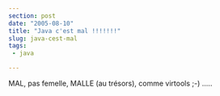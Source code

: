 ```yaml
---
section: post
date: "2005-08-10"
title: "Java c'est mal !!!!!!!"
slug: java-cest-mal
tags:
 - java

---
```


MAL, pas femelle, MALLE (au trésors), comme virtools ;-) .....
